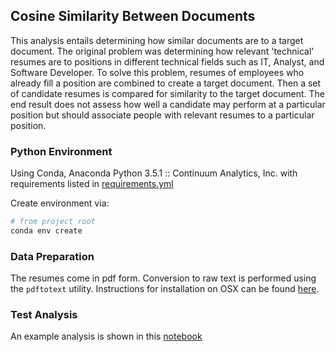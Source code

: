 ## Cosine Similarity Between Documents

This analysis entails determining how similar documents are to a target document.  The original problem was determining how relevant 'technical' resumes are to positions in different technical fields such as IT, Analyst, and Software Developer.  To solve this problem, resumes of employees who already fill a position are combined to create a target document.  Then a set of candidate resumes is compared for similarity to the target document.  The end result does not assess how well a candidate may perform at a particular position but should associate people with relevant resumes to a particular position.

### Python Environment
Using Conda, Anaconda Python 3.5.1 :: Continuum Analytics, Inc. with requirements listed in [requirements.yml]()

Create environment via:
``` bash
# from project root
conda env create
```

### Data Preparation

The resumes come in pdf form. Conversion to raw text is performed using the `pdftotext` utility.  Instructions for installation on OSX can be found [here](http://macappstore.org/pdftotext/).

### Test Analysis

An example analysis is shown in this [notebook](https://github.com/blakeboswell/nlp-resume/blob/master/newsgroup_test.ipynb)
